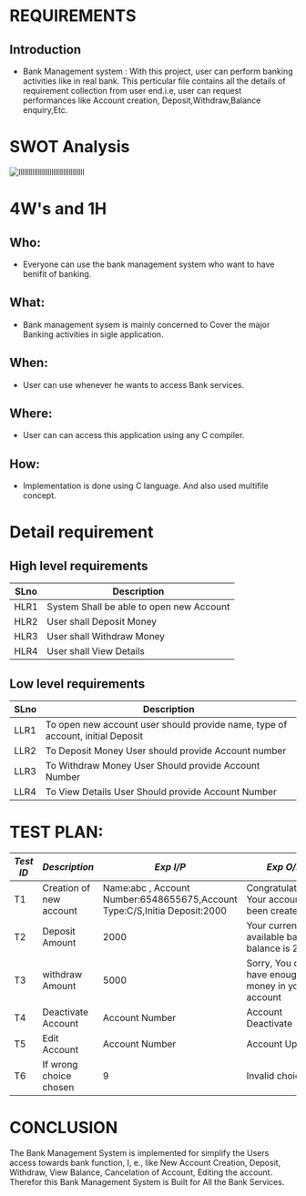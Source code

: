 # REQUIREMENTS
## Introduction
- Bank Management system : With this project, user can perform banking activities like in real bank. This perticular file contains all the details of requirement collection from user end.i.e, user can request performances like Account creation, Deposit,Withdraw,Balance enquiry,Etc.

# SWOT Analysis
![llllllllllllllllllllllllllllllllll](https://user-images.githubusercontent.com/46950972/161193339-2a465f0d-ceb8-4571-8aca-202abe91de63.png)


# 4W's and 1H
## Who:
- Everyone can use the bank management system who want to have benifit of banking.
## What:
- Bank management sysem is mainly concerned to Cover the major Banking activities in sigle application.
## When:
- User can use whenever he wants to access Bank services.
## Where:
- User can can access this application using any C compiler.
## How:
- Implementation is done using C language. And also used multifile concept.

# Detail requirement
## High level requirements
| SLno | Description |
| --- | --- |
| HLR1 |System Shall be able to open new Account | 
| HLR2 | User shall Deposit Money | 
| HLR3 | User shall Withdraw Money |
| HLR4 | User shall View Details | 
 
## Low level requirements 
| SLno | Description | 
| --- | --- | 
|LLR1	|To open new account user should provide name, type of account, initial Deposit|
|LLR2	|To Deposit Money User should provide Account number|
|LLR3	|To Withdraw Money User Should provide Account Number|
|LLR4	|To View Details User Should provide Account Number|
   

# TEST PLAN:

| *Test ID* | *Description*                                              | *Exp I/P* | *Exp O/P* |    
|-------------|--------------------------------------------------------------|------------|-------------|
|  T1       |Creation of new account| Name:abc , Account Number:6548655675,Account Type:C/S,Initia Deposit:2000 | Congratulations... Your account has been created.|
|  T2       |Deposit Amount|2000 |Your current available bank balance is 2000|
|  T3       |withdraw Amount|5000| Sorry, You dont have enough money in your account| 
|  T4       |Deactivate Account| Account Number |Account Deactivate|
|  T5       |Edit Account| Account Number |Account Updated|
|  T6       |If wrong choice chosen | 9 | Invalid choice |

# CONCLUSION
The Bank Management System is implemented for simplify the Users access towards bank function, I, e., like New Account Creation, Deposit, Withdraw, View Balance, Cancelation of Account, Editing the account. Therefor this Bank Management System is Built for All the Bank Services.
